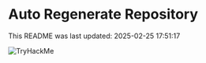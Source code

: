 # Auto Regenerate Repository

This README was last updated: 2025-02-25 17:51:17

 ![TryHackMe](https://tryhackme.com/badge/533634)